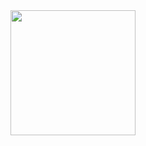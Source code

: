 <a href="https://open.spotify.com/track/7oK9VyNzrYvRFo7nQEYkWN?si=1234567890abcdef" title="The Killers - Mr. Brightside">
  <img src="https://upload.wikimedia.org/wikipedia/en/d/d1/Mr.-Brightside.jpg" width="200" height="200">
</a>